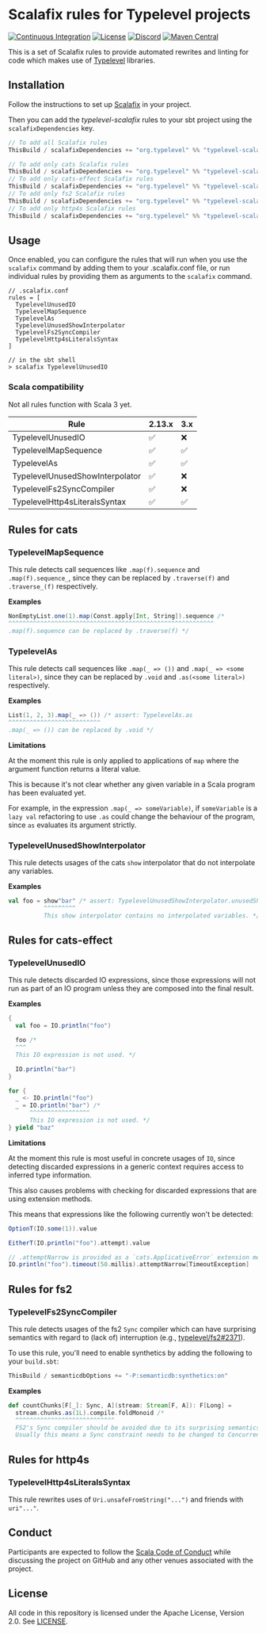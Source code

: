 # Scalafix rules for Typelevel projects

[![Continuous Integration](https://github.com/typelevel/typelevel-scalafix/actions/workflows/ci.yml/badge.svg)](https://github.com/typelevel/typelevel-scalafix/actions/workflows/ci.yml)
[![License](https://img.shields.io/github/license/typelevel/typelevel-scalafix.svg)](https://opensource.org/licenses/Apache-2.0)
[![Discord](https://img.shields.io/discord/632277896739946517.svg?label=&logo=discord&logoColor=ffffff&color=404244&labelColor=6A7EC2)](https://discord.gg/D7wY3aH7BQ)
[![Maven Central](https://img.shields.io/maven-central/v/org.typelevel/typelevel-scalafix_2.13)](https://search.maven.org/artifact/org.typelevel/typelevel-scalafix_2.13)

This is a set of Scalafix rules to provide automated rewrites and linting for code which makes use of [Typelevel](https://github.com/typelevel) libraries.

## Installation

Follow the instructions to set up [Scalafix](https://scalacenter.github.io/scalafix/docs/users/installation.html) in your project.

Then you can add the *typelevel-scalafix* rules to your sbt project using the `scalafixDependencies` key.

```scala
// To add all Scalafix rules
ThisBuild / scalafixDependencies += "org.typelevel" %% "typelevel-scalafix" % "0.2.0"

// To add only cats Scalafix rules
ThisBuild / scalafixDependencies += "org.typelevel" %% "typelevel-scalafix-cats" % "0.2.0"
// To add only cats-effect Scalafix rules
ThisBuild / scalafixDependencies += "org.typelevel" %% "typelevel-scalafix-cats-effect" % "0.2.0"
// To add only fs2 Scalafix rules
ThisBuild / scalafixDependencies += "org.typelevel" %% "typelevel-scalafix-fs2" % "0.2.0"
// To add only http4s Scalafix rules
ThisBuild / scalafixDependencies += "org.typelevel" %% "typelevel-scalafix-http4s" % "0.2.0"
```

## Usage

Once enabled, you can configure the rules that will run when you use the `scalafix` command by adding them to your .scalafix.conf file, or run individual rules by providing them as arguments to the `scalafix` command.

```
// .scalafix.conf
rules = [
  TypelevelUnusedIO
  TypelevelMapSequence
  TypelevelAs
  TypelevelUnusedShowInterpolator
  TypelevelFs2SyncCompiler
  TypelevelHttp4sLiteralsSyntax
]
```

```
// in the sbt shell
> scalafix TypelevelUnusedIO
```

### Scala compatibility

Not all rules function with Scala 3 yet.

| Rule                            | 2.13.x             | 3.x                |
|---------------------------------|--------------------|--------------------|
| TypelevelUnusedIO               | :white_check_mark: | :x:                |
| TypelevelMapSequence            | :white_check_mark: | :white_check_mark: |
| TypelevelAs                     | :white_check_mark: | :white_check_mark: |
| TypelevelUnusedShowInterpolator | :white_check_mark: | :x:                |
| TypelevelFs2SyncCompiler        | :white_check_mark: | :x:                |
| TypelevelHttp4sLiteralsSyntax   | :white_check_mark: | :white_check_mark: |

## Rules for cats

### TypelevelMapSequence

This rule detects call sequences like `.map(f).sequence` and `.map(f).sequence_`, since they can be replaced by `.traverse(f)` and `.traverse_(f)` respectively.

**Examples**

```scala
NonEmptyList.one(1).map(Const.apply[Int, String]).sequence /*
^^^^^^^^^^^^^^^^^^^^^^^^^^^^^^^^^^^^^^^^^^^^^^^^^^^^^^^^^^
.map(f).sequence can be replaced by .traverse(f) */
```

### TypelevelAs

This rule detects call sequences like `.map(_ => ())` and `.map(_ => <some literal>)`, since they can be replaced by `.void` and `.as(<some literal>)` respectively.

**Examples**

```scala
List(1, 2, 3).map(_ => ()) /* assert: TypelevelAs.as
^^^^^^^^^^^^^^^^^^^^^^^^^^
.map(_ => ()) can be replaced by .void */
```

**Limitations**

At the moment this rule is only applied to applications of `map` where the argument function returns a literal value.

This is because it's not clear whether any given variable in a Scala program has been evaluated yet.

For example, in the expression `.map(_ => someVariable)`, if `someVariable` is a `lazy val` refactoring to use `.as` could change the behaviour of the program, since `as` evaluates its argument strictly.

### TypelevelUnusedShowInterpolator

This rule detects usages of the cats `show` interpolator that do not interpolate any variables.

**Examples**

```scala
val foo = show"bar" /* assert: TypelevelUnusedShowInterpolator.unusedShowInterpolator
          ^^^^^^^^^
          This show interpolator contains no interpolated variables. */
```

## Rules for cats-effect

### TypelevelUnusedIO

This rule detects discarded IO expressions, since those expressions will not run as part of an IO program unless they are composed into the final result.

**Examples**

```scala
{
  val foo = IO.println("foo")

  foo /*
  ^^^
  This IO expression is not used. */

  IO.println("bar")
}

for {
  _ <- IO.println("foo")
  _ = IO.println("bar") /*
      ^^^^^^^^^^^^^^^^^
      This IO expression is not used. */
} yield "baz"
```

**Limitations**

At the moment this rule is most useful in concrete usages of `IO`, since detecting discarded expressions in a generic context requires access to inferred type information.

This also causes problems with checking for discarded expressions that are using extension methods.

This means that expressions like the following currently won't be detected:

```scala
OptionT(IO.some(1)).value

EitherT(IO.println("foo").attempt).value

// .attemptNarrow is provided as a `cats.ApplicativeError` extension method
IO.println("foo").timeout(50.millis).attemptNarrow[TimeoutException]
```

## Rules for fs2

### TypelevelFs2SyncCompiler

This rule detects usages of the fs2 `Sync` compiler which can have surprising semantics with regard to (lack of) interruption (e.g., [typelevel/fs2#2371](https://github.com/typelevel/fs2/issues/2371)).

To use this rule, you'll need to enable synthetics by adding the following to your `build.sbt`:
```scala
ThisBuild / semanticdbOptions += "-P:semanticdb:synthetics:on"
```


**Examples**

```scala
def countChunks[F[_]: Sync, A](stream: Stream[F, A]): F[Long] =
  stream.chunks.as(1L).compile.foldMonoid /*
  ^^^^^^^^^^^^^^^^^^^^^^^^^^^^
  FS2's Sync compiler should be avoided due to its surprising semantics.
  Usually this means a Sync constraint needs to be changed to Concurrent or upgraded to Async. */
```

## Rules for http4s

### TypelevelHttp4sLiteralsSyntax

This rule rewrites uses of `Uri.unsafeFromString("...")` and friends with `uri"..."`.

## Conduct

Participants are expected to follow the [Scala Code of Conduct](https://www.scala-lang.org/conduct/) while discussing the project on GitHub and any other venues associated with the project.

## License

All code in this repository is licensed under the Apache License, Version 2.0.  See [LICENSE](./LICENSE).
